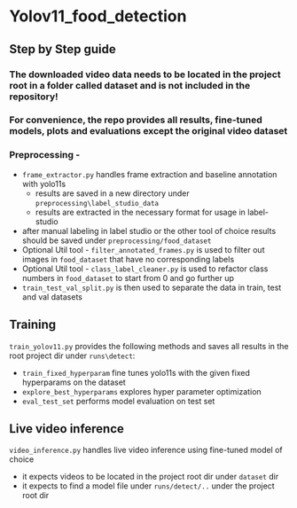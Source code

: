 # Yolov11_food_detection
## Step by Step guide
### The downloaded video data needs to be located in the project root in a folder called dataset and is not included in the repository!
### For convenience, the repo provides all results, fine-tuned models, plots and evaluations except the original video dataset
### Preprocessing -
 - `frame_extractor.py` handles frame extraction and baseline annotation with yolo11s
   - results are saved in a new directory under `preprocessing\label_studio_data` 
   - results are extracted in the necessary format for usage in label-studio
 - after manual labeling in label studio or the other tool of choice results should be saved under `preprocessing/food_dataset`
 - Optional Util tool - `filter_annotated_frames.py` is used to filter out images in `food_dataset` that have no corresponding labels
 - Optional Util tool - `class_label_cleaner.py` is used to refactor class numbers in `food_dataset` to start from 0 and go further up
 - `train_test_val_split.py` is then used to separate the data in train, test and val datasets

## Training
`train_yolov11.py` provides the following methods and saves all results in the root project dir under `runs\detect`:
- `train_fixed_hyperparam` fine tunes yolo11s with the given fixed hyperparams on the dataset
- `explore_best_hyperparams` explores hyper parameter optimization
- `eval_test_set` performs model evaluation on test set

## Live video inference
`video_inference.py` handles live video inference using fine-tuned model of choice
- it expects videos to be located in the project root dir under `dataset` dir
- it expects to find a model file under `runs/detect/..` under the project root dir